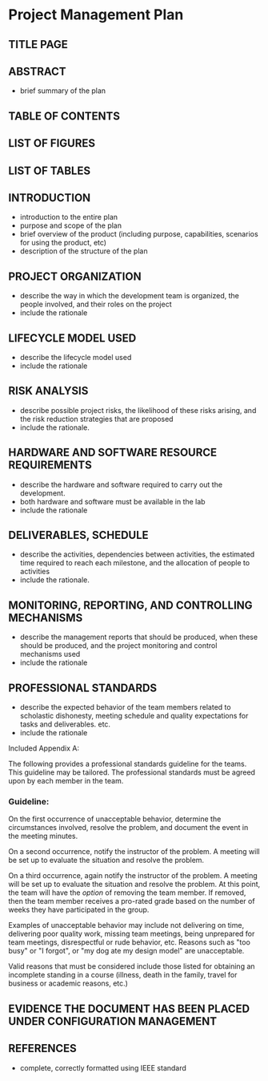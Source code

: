 # Project Management Plan
 
## TITLE PAGE

## ABSTRACT

 - brief summary of the plan

## TABLE OF CONTENTS

## LIST OF FIGURES

## LIST OF TABLES

## INTRODUCTION

 - introduction to the entire plan
 - purpose and scope of the plan
 - brief overview of the product (including purpose, capabilities, scenarios for using the
product, etc)
 - description of the structure of the plan
 
## PROJECT ORGANIZATION

 - describe the way in which the development team is organized, the people involved, and
their roles on the project
 - include the rationale

## LIFECYCLE MODEL USED

 - describe the lifecycle model used
 - include the rationale

## RISK ANALYSIS

 - describe possible project risks, the likelihood of these risks arising, and the risk reduction
strategies that are proposed
 - include the rationale.

## HARDWARE AND SOFTWARE RESOURCE REQUIREMENTS

 - describe the hardware and software required to carry out the development.
 - both hardware and software must be available in the lab
 - include the rationale

## DELIVERABLES, SCHEDULE

 - describe the activities, dependencies between activities, the estimated time required to
reach each milestone, and the allocation of people to activities
 - include the rationale.

## MONITORING, REPORTING, AND CONTROLLING MECHANISMS

 - describe the management reports that should be produced, when these should be produced,
and the project monitoring and control mechanisms used
 - include the rationale

## PROFESSIONAL STANDARDS

 - describe the expected behavior of the team members related to scholastic dishonesty,
meeting schedule and quality expectations for tasks and deliverables. etc.
 - include the rationale

Included Appendix A:

The following provides a professional standards guideline for the teams. This guideline may be tailored. The professional standards must be agreed upon by each member in the team.

### Guideline:

On the first occurrence of unacceptable behavior, determine the circumstances involved, resolve the problem, and document the event in the meeting minutes.

On a second occurrence, notify the instructor of the problem. A meeting will be set up to evaluate the situation and resolve the problem.

On a third occurrence, again notify the instructor of the problem. A meeting will be set up to evaluate the situation and resolve the problem. At this point, the team will have the *option* of removing the team member. If removed, then the team member receives a pro-rated grade based on the number of weeks they have participated in the group.

Examples of unacceptable behavior may include not delivering on time, delivering poor quality work, missing team meetings, being unprepared for team meetings, disrespectful or rude behavior, etc. Reasons such as "too busy" or "I forgot", or "my dog ate my design model" are unacceptable.

Valid reasons that must be considered include those listed for obtaining an incomplete standing in a course (illness, death in the family, travel for business or academic reasons, etc.)

## EVIDENCE THE DOCUMENT HAS BEEN PLACED UNDER CONFIGURATION MANAGEMENT

## REFERENCES

 - complete, correctly formatted using IEEE standard

